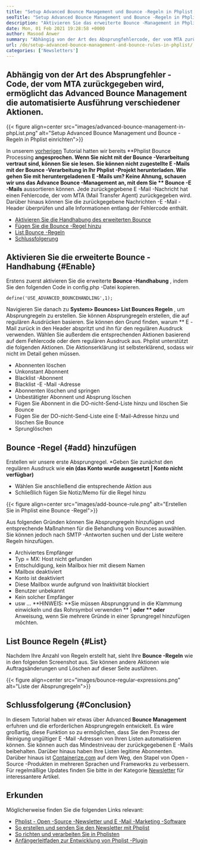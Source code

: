 ```yaml
---
title: "Setup Advanced Bounce Management und Bounce -Regeln in Phplist einrichten" 
seoTitle: "Setup Advanced Bounce Management und Bounce -Regeln in Phplist einrichten" 
description: "Aktivieren Sie das erweiterte Bounce -Management in Phplisten und behandeln Sie Bounce -E -Mails. Erstellen Sie Bounce -Regeln und automatisieren Sie den Prozess, um verschiedene Aktionen für zurückgegebene Nachrichten zu ergreifen." 
date: Mon, 01 Feb 2021 19:28:58 +0000
author: Masood Anwer
summary: "Abhängig von der Art des Absprungfehlercode, der vom MTA zurückgegeben wird, ermöglicht das Advanced Bounce Management die automatisierte Ausführung verschiedener Aktionen." 
url: /de/setup-advanced-bounce-management-and-bounce-rules-in-phplist/
categories: ['Newsletters']
---
```


## Abhängig von der Art des Absprungfehler -Code, der vom MTA zurückgegeben wird, ermöglicht das Advanced Bounce Management die automatisierte Ausführung verschiedener Aktionen.

{{< figure align=center src="images/advanced-bounce-management-in-phpList.png" alt="Setup Advanced Bounce Management und Bounce -Regeln in Phplist einrichten">}}

In unserem [vorherigen][1] Tutorial hatten wir bereits **Phplist Bounce Processing  **angesprochen. Wenn Sie nicht mit der Bounce -Verarbeitung vertraut sind, können Sie sie lesen. Sie können nicht zugestellte E -Mails mit der Bounce -Verarbeitung in Ihr Phplist -Projekt herunterladen. Wie gehen Sie mit heruntergeladenen E -Mails um? Keine Ahnung, schauen wir uns das Advance Bounce -Management an, mit dem Sie **  Bounce -E -Mails**  aussortieren können. Jede zurückgegebene E -Mail -Nachricht hat einen Fehlercode, der vom MTA (Mail Transfer Agent) zurückgegeben wird. Darüber hinaus können Sie die zurückgegebene Nachrichten -E -Mail -Header überprüfen und alle Informationen entlang der Fehlercode enthält.
  * [Aktivieren Sie die Handhabung des erweiterten Bounce][2]
  * [Fügen Sie die Bounce -Regel hinzu][3]
  * [List Bounce -Regeln][4]
  * [Schlussfolgerung][5]

## Aktivieren Sie die erweiterte Bounce -Handhabung   {#Enable}
Erstens zuerst aktivieren Sie die erweiterte **Bounce -Handhabung** , indem Sie den folgenden Code in config.php -Datei kopieren.
```
define('USE_ADVANCED_BOUNCEHANDLING',1);
```
Navigieren Sie danach zu **System> Bounces> List Bounces Regeln** , um Absprungregeln zu erstellen.
Sie können Absprungregeln erstellen, die auf regulären Ausdrücken basieren. Sie können den Grund finden, warum ** E -Mail zurück in den Header abspritzt und ihn für den regulären Ausdruck verwenden. Wählen Sie außerdem die entsprechenden Aktionen basierend auf dem Fehlercode oder dem regulären Ausdruck aus. Phplist unterstützt die folgenden Aktionen. Die Aktionserklärung ist selbsterklärend, sodass wir nicht im Detail gehen müssen.
  * Abonnenten löschen
  * Unkonstant Abonnent
  * Blacklist -Abonnent
  * Blacklist -E -Mail -Adresse
  * Abonnenten löschen und springen
  * Unbestätigter Abonnent und Absprung löschen
  * Fügen Sie Abonnent in die DO-nicht-Send-Liste hinzu und löschen Sie Bounce
  * Fügen Sie der DO-nicht-Send-Liste eine E-Mail-Adresse hinzu und löschen Sie Bounce
  * Sprunglöschen

## Bounce -Regel   {#add} hinzufügen
Erstellen wir unsere erste Absprungregel.
  *Geben Sie zunächst den regulären Ausdruck wie **ein (das Konto wurde ausgesetzt | Konto nicht verfügbar)** 
  * Wählen Sie anschließend die entsprechende Aktion aus
  * Schließlich fügen Sie Notiz/Memo für die Regel hinzu

{{< figure align=center src="images/add-bounce-rule.png" alt="Erstellen Sie in Phplist eine Bounce -Regel">}}

Aus folgenden Gründen können Sie Absprungregeln hinzufügen und entsprechende Maßnahmen für die Behandlung von Bounces auswählen. Sie können jedoch nach SMTP -Antworten suchen und der Liste weitere Regeln hinzufügen.
  * Archiviertes Empfänger
  * Typ = MX: Host nicht gefunden
  * Entschuldigung, kein Mailbox hier mit diesem Namen
  * Mailbox deaktiviert
  * Konto ist deaktiviert
  * Diese Mailbox wurde aufgrund von Inaktivität blockiert
  * Benutzer unbekannt
  * Kein solcher Empfänger
  * usw …
**HINWEIS:  **Sie müssen Absprunggrund in die Klammung einwickeln und das Rohrsymbol verwenden **  |  **oder **  oder**  Anweisung, wenn Sie mehrere Gründe in einer Sprungregel hinzufügen möchten.

## List Bounce Regeln   {#List}
Nachdem Ihre Anzahl von Regeln erstellt hat, sieht Ihre **Bounce -Regeln**  wie in den folgenden Screenshot aus. Sie können andere Aktionen wie Auftragsänderungen und Löschen auf dieser Seite ausführen.

{{< figure align=center src="images/bounce-regular-expressions.png" alt="Liste der Absprungregeln">}}


## Schlussfolgerung   {#Conclusion}
In diesem Tutorial haben wir etwas über Advanced **Bounce Management**  erfuhren und die erforderlichen Absprungregeln entwickelt. Es wäre großartig, diese Funktion so zu ermöglichen, dass Sie den Prozess der Reinigung ungültiger E -Mail -Adressen von Ihren Listen automatisieren können. Sie können auch das Mindestniveau der zurückgegebenen E -Mails beibehalten. Darüber hinaus haben Ihre Listen legitime Abonnenten.
Darüber hinaus ist [Containerize.com][6] auf dem Weg, den Stapel von Open -Source -Produkten in mehreren Sprachen und Frameworks zu verbessern. Für regelmäßige Updates finden Sie bitte in der Kategorie [Newsletter][7] für interessantere Artikel.

## Erkunden
Möglicherweise finden Sie die folgenden Links relevant:
  * [Phplist - Open -Source -Newsletter und E -Mail -Marketing -Software][8]
  * [So erstellen und senden Sie den Newsletter mit Phplist][9]
  * [So richten und verarbeiten Sie in Phplisten][1]
  * [Anfängerleitfaden zur Entwicklung von Phplist -Plugin][10]

  
[1]: https://blog.containerize.com/newsletter/how-to-setup-and-process-bounces-in-phplist/
[2]: #Enable
[3]: #Add
[4]: #List
[5]: #Conclusion
[6]: https://containerize.com
[7]: https://blog.containerize.com/category/newsletter/
[8]: https://products.containerize.com/newsletter/phplist
[9]: https://blog.containerize.com/newsletter/how-to-create-and-send-newsletter-using-phplist/
[10]: https://blog.containerize.com/newsletter/beginners-guide-to-develop-phplist-plugin/
